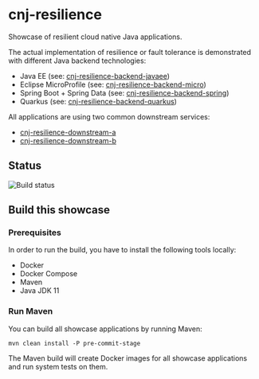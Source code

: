 # cnj-resilience

Showcase of resilient cloud native Java applications.

The actual implementation of resilience or fault tolerance is demonstrated with different Java backend technologies:

* Java EE (see: [cnj-resilience-backend-javaee](cnj-resilience-backend-javaee/README.md))
* Eclipse MicroProfile (see: [cnj-resilience-backend-micro](cnj-resilience-backend-micro/README.md))
* Spring Boot + Spring Data (see: [cnj-resilience-backend-spring](cnj-resilience-backend-spring/README.md))
* Quarkus (see: [cnj-resilience-backend-quarkus](cnj-resilience-backend-quarkus/README.md))

All applications are using two common downstream services:

* [cnj-resilience-downstream-a](cnj-resilience-downstream-a/README.md)
* [cnj-resilience-downstream-b](cnj-resilience-downstream-b/README.md)

## Status
![Build status](https://drone.at.automotive.msg.team/api/badges/msgoat/cnj-resilience/status.svg)

## Build this showcase 

### Prerequisites

In order to run the build, you have to install the following tools locally:
* Docker
* Docker Compose 
* Maven
* Java JDK 11   

### Run Maven

You can build all showcase applications by running Maven:
```
mvn clean install -P pre-commit-stage
```

The Maven build will create Docker images for all showcase applications and run system tests on them.